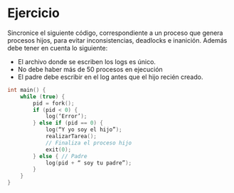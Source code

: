 # Ejercicio

Sincronice el siguiente código, correspondiente a un proceso que genera procesos hijos, para evitar inconsistencias,
deadlocks e inanición. Además debe tener en cuenta lo siguiente:

- El archivo donde se escriben los logs es único.
- No debe haber más de 50 procesos en ejecución
- El padre debe escribir en el log antes que el hijo
  recién creado.

```C
int main() {
    while (true) {
        pid = fork();
        if (pid < 0) {
            log(‘Error’);
        } else if (pid == 0) {
            log(“Y yo soy el hijo”);
            realizarTarea();
            // Finaliza el proceso hijo
            exit(0);
        } else { // Padre
            log(pid + “ soy tu padre”);
        }
    }
}
```
